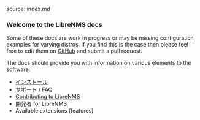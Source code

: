 source: index.md
### Welcome to the LibreNMS docs

Some of these docs are work in progress or may be missing configuration examples for varying distros.
If you find this is the case then please feel free to edit them on [GitHub](https://github.com/librenms/librenms/tree/master/doc)
and submit a pull request.

The docs should provide you with information on various elements to the software:

  - [インストール](http://docs.librenms.org/Installation/Installing-LibreNMS/)
  - [サポート](http://docs.librenms.org/Support/FAQ/#faq3) / [FAQ](http://docs.librenms.org/Support/FAQ/)
  - [Contributing to LibreNMS](http://docs.librenms.org/General/Contributing/)
  - 開発者 for LibreNMS
  - Available extensions (features)
